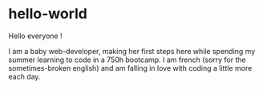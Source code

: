 # hello-world

Hello everyone !

I am a baby web-developer, making her first steps here while spending my summer learning to code in a 750h bootcamp. I am french (sorry for the sometimes-broken english) and am falling in love with coding a little more each day. 
